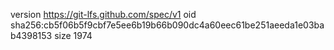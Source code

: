 version https://git-lfs.github.com/spec/v1
oid sha256:cb5f06b5f9cbf7e5ee6b19b66b090dc4a60eec61be251aeeda1e03bab4398153
size 1974
